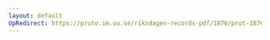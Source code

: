 ```yaml
---
layout: default
UpRedirect: https://pruto.im.uu.se/riksdagen-records-pdf/1876/prot-1876--ak--028.pdf
---
```

